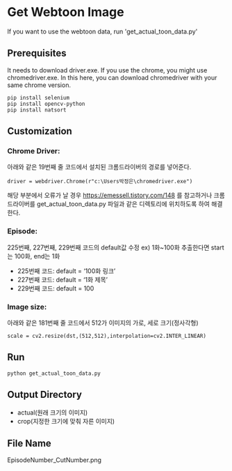 # Get Webtoon Image
If you want to use the webtoon data, run 'get_actual_toon_data.py'
## Prerequisites
It needs to download driver.exe.
If you use the chrome, you might use chromedriver.exe.
In this here, you can download chromedriver with your same chrome version.

    pip install selenium
    pip install opencv-python
    pip install natsort

## Customization
### Chrome Driver:
아래와 같은 19번째 줄 코드에서 설치된 크롬드라이버의 경로를 넣어준다. 

    driver = webdriver.Chrome(r"c:\Users박정은\chromedriver.exe")
    
해당 부분에서 오류가 날 경우 https://emessell.tistory.com/148 를 참고하거나 크롬 드라이버를 get_actual_toon_data.py 파일과 같은 디렉토리에 위치하도록 하여 해결한다.
### Episode: 
225번째, 227번째, 229번째 코드의 default값 수정
ex) 1화~100화 추출한다면 start는 100화, end는 1화
- 225번째 코드: default = ‘100화 링크’
- 227번째 코드: default = ‘1화 제목’
- 229번째 코드: default = 100
### Image size: 
아래와 같은 181번째 줄 코드에서 512가 이미지의 가로, 세로 크기(정사각형)

    scale = cv2.resize(dst,(512,512),interpolation=cv2.INTER_LINEAR)

## Run

    python get_actual_toon_data.py

## Output Directory
- actual(원래 크기의 이미지)
- crop(지정한 크기에 맞춰 자른 이미지)

## File Name
EpisodeNumber_CutNumber.png
